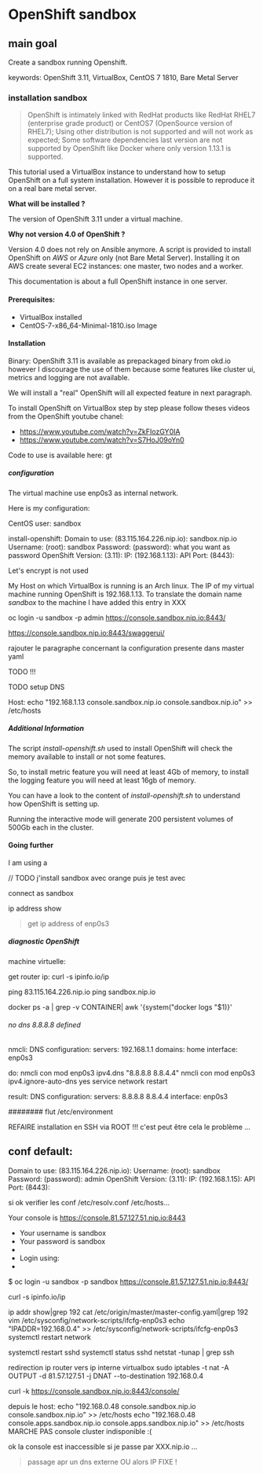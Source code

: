 # OpenShift sandbox

## main goal

Create a sandbox running Openshift.

keywords: OpenShift 3.11, VirtualBox, CentOS 7 1810, Bare Metal Server

### installation sandbox

> OpenShift is intimately linked with RedHat products like RedHat RHEL7 (enterprise grade product) or CentOS7 (OpenSource version of RHEL7);
> Using other distribution is not supported and will not work as expected;
> Some software dependencies last version are not supported by OpenShift like Docker where only version 1.13.1 is supported.

This tutorial used a VirtualBox instance to understand how to setup OpenShift on a full system installation. However it is possible to reproduce it on a real bare metal server.

**What will be installed ?**

The version of OpenShift 3.11 under a virtual machine.

**Why not version 4.0 of OpenShift ?**

Version 4.0 does not rely on Ansible anymore. A script is provided to install OpenShift on *AWS* or *Azure* only (not Bare Metal Server).
Installing it on AWS create several EC2 instances: one master, two nodes and a worker.

This documentation is about a full OpenShift instance in one server.

#### Prerequisites:

- VirtualBox installed
- CentOS-7-x86_64-Minimal-1810.iso Image

#### Installation

Binary: OpenShift 3.11 is available as prepackaged binary from okd.io however I discourage the use of them because some features like cluster ui, metrics and logging are not available.

We will install a "real" OpenShift will all expected feature in next paragraph.

To install OpenShift on VirtualBox step by step please follow theses videos from the OpenShift youtube chanel:
- https://www.youtube.com/watch?v=ZkFIozGY0IA
- https://www.youtube.com/watch?v=S7HoJ09oYn0

Code to use is available here: gt

##### configuration

The virtual machine use enp0s3 as internal network.

Here is my configuration:

CentOS user: sandbox

install-openshift:
Domain to use: (83.115.164.226.nip.io): sandbox.nip.io
Username: (root): sandbox
Password: (password): what you want as password
OpenShift Version: (3.11):
IP: (192.168.1.13):
API Port: (8443):

Let's encrypt is not used

My Host on which VirtualBox is running is an Arch linux.
The IP of my virtual machine running OpenShift is 192.168.1.13.
To translate the domain name *sandbox* to the machine I have added this entry in XXX

oc login -u sandbox -p admin https://console.sandbox.nip.io:8443/


https://console.sandbox.nip.io:8443/swaggerui/

rajouter le paragraphe concernant la configuration presente dans master yaml

TODO !!!

TODO setup DNS

Host:
echo "192.168.1.13    console.sandbox.nip.io  console.sandbox.nip.io" >> /etc/hosts

##### Additional Information

The script *install-openshift.sh* used to install OpenShift will check the memory available to install or not some features.

So, to install metric feature you will need at least 4Gb of memory, to install the logging feature you will need at least 16gb of memory.

You can have a look to the content of *install-openshift.sh* to understand how OpenShift is setting up.

Running the interactive mode will generate 200 persistent volumes of 500Gb each in the cluster.

#### Going further

I am using a 

// TODO j'install sandbox avec orange puis je test avec 



connect as sandbox

ip address show
> get ip address of enp0s3

##### diagnostic OpenShift

machine virtuelle:

get router ip: curl -s ipinfo.io/ip

ping 83.115.164.226.nip.io
ping sandbox.nip.io

docker ps -a | grep -v CONTAINER| awk '{system("docker logs "$1)}'

###### no dns 8.8.8.8 defined

nmcli:
DNS configuration:
        servers: 192.168.1.1
        domains: home
        interface: enp0s3

do:
nmcli con mod enp0s3 ipv4.dns "8.8.8.8 8.8.4.4"
nmcli con mod enp0s3 ipv4.ignore-auto-dns yes
service network restart

result:
DNS configuration:
        servers: 8.8.8.8 8.8.4.4
        interface: enp0s3

######## flut
/etc/environment


REFAIRE installation en SSH via ROOT !!!
c'est peut être cela le problème ...




## conf default:


Domain to use: (83.115.164.226.nip.io): 
Username: (root): sandbox
Password: (password): admin
OpenShift Version: (3.11): 
IP: (192.168.1.15): 
API Port: (8443):

si ok verifier les conf /etc/resolv.conf /etc/hosts...



Your console is https://console.81.57.127.51.nip.io:8443
* Your username is sandbox 
* Your password is sandbox 
*
* Login using:
*
$ oc login -u sandbox -p sandbox https://console.81.57.127.51.nip.io:8443/

curl -s ipinfo.io/ip

ip addr show|grep 192
cat /etc/origin/master/master-config.yaml|grep 192
vim /etc/sysconfig/network-scripts/ifcfg-enp0s3
echo "IPADDR=192.168.0.4" >> /etc/sysconfig/network-scripts/ifcfg-enp0s3
systemctl restart network


systemctl restart sshd
systemctl status sshd
netstat -tunap | grep ssh


redirection ip router vers ip interne virtualbox
sudo iptables -t nat -A OUTPUT -d 81.57.127.51 -j DNAT --to-destination 192.168.0.4


curl -k https://console.sandbox.nip.io:8443/console/


depuis le host:
echo "192.168.0.48    console.sandbox.nip.io  console.sandbox.nip.io" >> /etc/hosts
echo "192.168.0.48    console.apps.sandbox.nip.io  console.apps.sandbox.nip.io" >> /etc/hosts MARCHE PAS console cluster indisponible :(

ok la console est inaccessible si je passe par XXX.nip.io ...

>passage apr un dns externe OU alors IP FIXE !